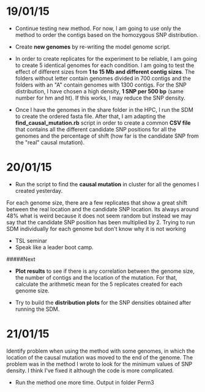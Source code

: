 19/01/15
====

- Continue testing new method. For now, I am going to use only the method to order the contigs based on the homozygous SNP distribution. 

- Create **new genomes** by re-writing the model genome script. 

- In order to create replicates for the experiment to be reliable, I am going to create 5 identical genomes for each condition. I am going to test the effect of different sizes from **1 to 15 Mb and different contig sizes**. The folders without letter contain genomes divided in 700 contigs and the folders with an "A" contain genomes with 1300 contigs. For the SNP distribution, I have chosen a high density, **1 SNP per 500 bp** (same number for hm and ht). If this works, I may reduce the SNP density. 

- Once I have the genomes in the share folder in the HPC, I run the SDM to create the ordered fasta file. After that, I am adapting the **find_causal_mutation.rb** script in order to create a common **CSV file** that contains all the different candidate SNP positions for all the genomes and the percentage of shift (how far is the candidate SNP from the "real" causal mutation).

20/01/15
====

- Run the script to find the **causal mutation** in cluster for all the genomes I created yesterday. 

For each genome size, there are a few replicates that show a great shift between the real location and the candidate SNP location. Its always around 48% what is weird because it does not seem random but instead we may say that the candidate SNP position has been multiplied by 2.  Trying to run SDM individually for each genome but don't know why it is not working

- TSL seminar
- Speak like a leader boot camp. 


#####Next
- **Plot results** to see if there is any correlation between the genome size, the number of contigs and the location of the mutation. For that, calculate the arithmetic mean for the 5 replicates created for each genome size. 

- Try to build the **distribution plots** for the SNP densities obtained after running the SDM.    

21/01/15
====

Identify problem when using the method with some genomes, in which the location of the causal mutation was moved to the end of the genome. The problem was in the method I wrote to look for the minimum values of SNP density. I think I've fixed it although the code is more complicated. 

- Run the method one more time. Output in folder Perm3
